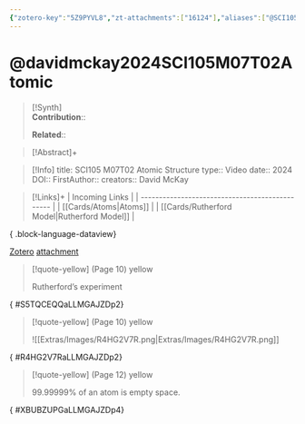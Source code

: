 ```yaml
---
{"zotero-key":"5Z9PYVL8","zt-attachments":["16124"],"aliases":["@SCI105 M07T02 Atomic Structure"],"keywords":["✅"],"FirstAuthor":"[[ David McKay]]","tags":["source/video","Uni/SCI105"],"dg-publish":true,"permalink":"/sources/video/davidmckay2024-sci-105-m07-t02-atomic/","dgPassFrontmatter":true}
---
```


# @davidmckay2024SCI105M07T02Atomic

>[!Synth]  
>**Contribution**::  
>  
>**Related**:: 
>  

> [!Abstract]+
> 

> [!Info]
> title: SCI105 M07T02 Atomic Structure
> type:: Video 
> date:: 2024
> DOI:: 
> FirstAuthor:: 
> creators:: David McKay

> [!Links]+
>  | Incoming Links                                  |
> | ----------------------------------------------- |
> | [[Cards/Atoms\|Atoms]]                       |
> | [[Cards/Rutherford Model\|Rutherford Model]] |
> 
{ .block-language-dataview}


[Zotero](zotero://select/library/items/5Z9PYVL8) [attachment](<file:///Users/nathanmaxwell/Zotero/storage/LLMGAJZD/David%20McKay%20-%202024%20-%20SCI105%20M07T01%20Atomic%20Structure.pdf>)

> [!quote-yellow] (Page 10) yellow
> 
> Rutherford’s experiment
>
{ #S5TQCEQQaLLMGAJZDp2}


> [!quote-yellow] (Page 10) yellow
> 
> ![[Extras/Images/R4HG2V7R.png\|Extras/Images/R4HG2V7R.png]]
>
{ #R4HG2V7RaLLMGAJZDp2}


> [!quote-yellow] (Page 12) yellow
> 
> 99.99999% of an atom is empty space.
>
{ #XBUBZUPGaLLMGAJZDp4}

